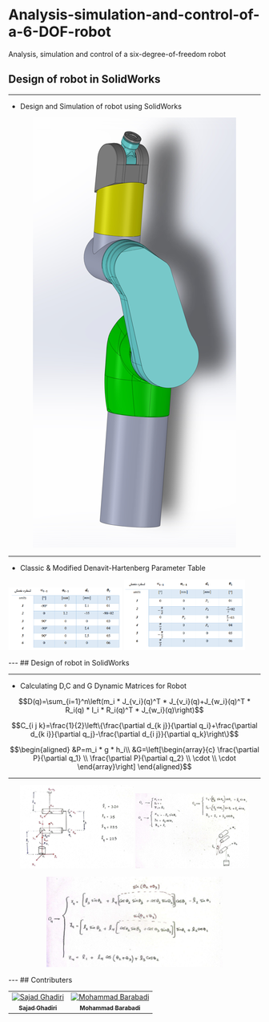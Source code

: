 # Analysis-simulation-and-control-of-a-6-DOF-robot
Analysis, simulation and control of a six-degree-of-freedom robot

## Design of robot in SolidWorks
---
- Design and Simulation of robot using SolidWorks
<p align="center">
  <img src="./Pictures/Test1.png" /> 
</p>

---
- Classic & Modified Denavit-Hartenberg Parameter Table
<p align="Left">
  <img src="./Pictures/DenavitHartenbergParameterTables.png" width="45%" height="45%" /> 
  <img src="./Pictures/ModifiedDenavitHartenbergParameterTables.png" width="48%" height="48%" /> 
</p>
--- 
## Design of robot in SolidWorks

---
- Calculating D,C and G Dynamic Matrices for Robot

```math
D(q)=\sum_{i=1}^n\left(m_i * J_{v_i}(q)^T * J_{v_i}(q)+J_{w_i}(q)^T * R_i(q) * I_i * R_i(q)^T * J_{w_i}(q)\right)
```

```math
C_{i j k}=\frac{1}{2}\left\{\frac{\partial d_{k j}}{\partial q_i}+\frac{\partial d_{k i}}{\partial q_j}-\frac{\partial d_{i j}}{\partial q_k}\right\}
```

```math
\begin{aligned}
&P=m_i * g * h_i\\
&G=\left[\begin{array}{c}
\frac{\partial P}{\partial q_1} \\
\frac{\partial P}{\partial q_2} \\
\cdot \\
\cdot
\end{array}\right]
\end{aligned}
```

---


<p align="center">
  <img src="./Pictures/InverseKinematic1.png" width="45%" height="45%" /> 
  <img src="./Pictures/InverseKinematic2.png" width="45%" height="45%" /> 
</p>
<p align="center">
  <img src="./Pictures/InverseKinematic3.png" width="70%" height="70%" /> 
</p>
---
## Contributers
<table>
  <tr>
    <td align="center">
      <a href="https://github.com/Sajad-Ghadiri">
        <img src="https://avatars.githubusercontent.com/u/85509531?v=4" width="100px;" alt="Sajad Ghadiri"/><br>
        <sub>
          <b>Sajad Ghadiri</b>
        </sub>
      </a>
    </td>
    <td align="center">
      <a href="https://github.com/MBW0lf">
        <img src="https://avatars.githubusercontent.com/u/86104083?v=4" width="100px;" alt="Mohammad Barabadi"/><br>
        <sub>
          <b>Mohammad Barabadi</b>
        </sub>
      </a>
    </td>
</table>